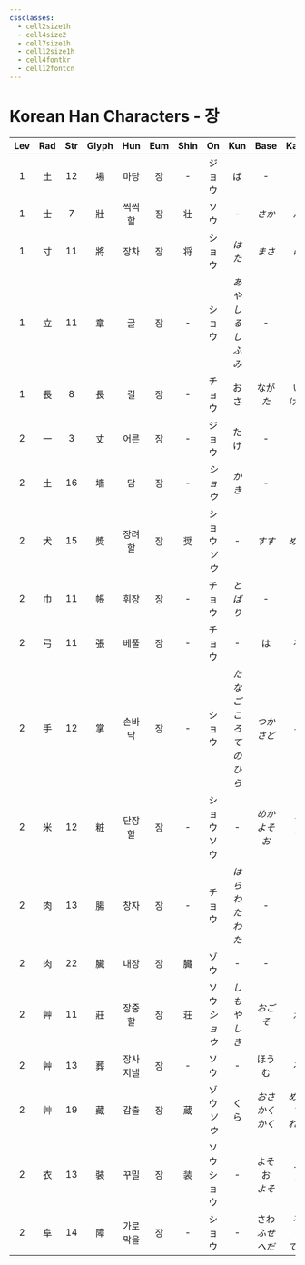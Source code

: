 ```yaml
---
cssclasses:
  - cell2size1h
  - cell4size2
  - cell7size1h
  - cell12size1h
  - cell4fontkr
  - cell12fontcn
---
```


# Korean Han Characters - 장

| Lev | Rad | Str | Glyph | Hun  | Eum | Shin |     On      |        Kun        |       Base       |      Kana       | Simp |      Man       |  Can   |           Viet            |
| :-: | :-: | :-: | :---: | :--: | :-: | :--: | :---------: | :---------------: | :--------------: | :-------------: | :--: | :------------: | :----: | :-----------------------: |
|  1  |  土  | 12  |   場   |  마당  |  장  |  -   |     ジョウ     |         ば         |        -         |        -        |  场   | cháng<br>chǎng | coeng4 |          trường           |
|  1  |  士  |  7  |   壯   | 씩씩할  |  장  |  壮   |     ソウ      |         -         |       *さか*       |       *ん*       |  壮   |     zhuàng     | zong3  |           tráng           |
|  1  |  寸  | 11  |   將   |  장차  |  장  |  将   |     ショウ     |       *はた*        |       *まさ*       |       *に*       |  将   | jiāng<br>jiàng | zoeng1 |           tướng           |
|  1  |  立  | 11  |   章   |  글   |  장  |  -   |     ショウ     | *あや<br>しるし<br>ふみ* |        -         |        -        |  -   |     zhāng      | zoeng1 |          chương           |
|  1  |  長  |  8  |   長   |  길   |  장  |  -   |     チョウ     |        おさ         |    なが<br>*た*     |    い<br>*ける*    |  长   | cháng<br>zhǎng | coeng4 |          trường           |
|  2  |  一  |  3  |   丈   |  어른  |  장  |  -   |     ジョウ     |        たけ         |        -         |        -        |  -   |     zhàng      | zoeng6 |          trượng           |
|  2  |  土  | 16  |   墻   |  담   |  장  |  -   |    *ショウ*    |       *かき*        |        -         |        -        |  墙   |     qiáng      | coeng4 |           tường           |
|  2  |  犬  | 15  |   奬   | 장려할  |  장  |  奨   | ショウ<br>*ソウ* |         -         |       *すす*       |      *める*       |  奖   |     jiǎng      | zoeng2 |           tưởng           |
|  2  |  巾  | 11  |   帳   |  휘장  |  장  |  -   |     チョウ     |       *とばり*       |        -         |        -        |  帐   |     zhàng      | zoeng3 |          trướng           |
|  2  |  弓  | 11  |   張   |  베풀  |  장  |  -   |     チョウ     |         -         |        は         |        る        |  张   |     zhāng      | zoeng1 |          trương           |
|  2  |  手  | 12  |   掌   | 손바닥  |  장  |  -   |     ショウ     |  *たなごころ<br>てのひら*  |      *つかさど*      |       *る*       |  -   |     zhǎng      | zoeng2 |          chưởng           |
|  2  |  米  | 12  |   粧   | 단장할  |  장  |  -   |  ショウ<br>ソウ  |         -         |   *めか<br>よそお*    |    *す<br>う*     |  妆   |     zhuāng     | zong1  |      chang<br>trang       |
|  2  |  肉  | 13  |   腸   |  창자  |  장  |  -   |     チョウ     |   *はらわた<br>わた*    |        -         |        -        |  肠   |     cháng      | coeng4 | tràng<br>trường<br>trướng |
|  2  |  肉  | 22  |   臟   |  내장  |  장  |  臓   |     ゾウ      |         -         |        -         |        -        |  脏   |      zàng      | zong6  |           tạng            |
|  2  |  艸  | 11  |   莊   | 장중할  |  장  |  荘   | ソウ<br>*ショウ* |      *しもやしき*      |      *おごそ*       |       *か*       |  庄   |     zhuāng     | zong1  |           trang           |
|  2  |  艸  | 13  |   葬   | 장사지낼 |  장  |  -   |     ソウ      |         -         |       ほうむ        |        る        |  -   |      zàng      | zong3  |           táng            |
|  2  |  艸  | 19  |   藏   |  감출  |  장  |  蔵   | ゾウ<br>*ソウ*  |        くら         | *おさ<br>かく<br>かく* | *める<br>す<br>れる* |  -   |  cáng<br>zàng  | cong4  |       tàng<br>tạng        |
|  2  |  衣  | 13  |   裝   |  꾸밀  |  장  |  装   |  ソウ<br>ショウ  |         -         |   よそお<br>*よそ*    |    う<br>*う*     |  装   |     zhuāng     | zong1  |           trang           |
|  2  |  阜  | 14  |   障   | 가로막을 |  장  |  -   |     ショウ     |         -         | さわ<br>*ふせ<br>へだ* | る<br>*ぐ<br>てる*  |  -   |     zhàng      | zoeng3 |          chướng           |

